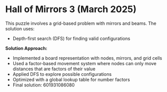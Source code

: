 # Hall of Mirrors 3 (March 2025)

This puzzle involves a grid-based problem with mirrors and beams. The solution uses:

- Depth-first search (DFS) for finding valid configurations

**Solution Approach:**
- Implemented a board representation with nodes, mirrors, and grid cells
- Used a factor-based movement system where nodes can only move distances that are factors of their value
- Applied DFS to explore possible configurations
- Optimized with a global lookup table for number factors
- Final solution: 601931086080